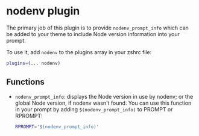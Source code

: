 # nodenv plugin

The primary job of this plugin is to provide `nodenv_prompt_info` which can be added to your theme to include Node
version information into your prompt.

To use it, add `nodenv` to the plugins array in your zshrc file:

```zsh
plugins=(... nodenv)
```

## Functions

* `nodenv_prompt_info`: displays the Node version in use by nodenv; or the global Node
  version, if nodenv wasn't found. You can use this function in your prompt by adding
  `$(nodenv_prompt_info)` to PROMPT or RPROMPT:

  ```zsh
  RPROMPT='$(nodenv_prompt_info)'
  ```
